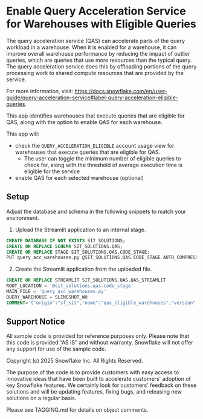 # Enable Query Acceleration Service for Warehouses with Eligible Queries

The query acceleration service (QAS) can accelerate parts of the query workload in a warehouse. When it is enabled for a warehouse, it can improve overall warehouse performance by reducing the impact of outlier queries, which are queries that use more resources than the typical query. The query acceleration service does this by offloading portions of the query processing work to shared compute resources that are provided by the service.

For more information, visit:  https://docs.snowflake.com/en/user-guide/query-acceleration-service#label-query-acceleration-eligible-queries.

This app identifies warehouses that execute queries that are eligible for QAS, along with the option to enable QAS for each warehouse.

This app will:
- check the `QUERY_ACCELERATION_ELIGIBLE` account usage view for warehouses that execute queries that are eligible for QAS.
    - The user can toggle the minimum number of eligible queries to check for, along with the threshold of average execution time is eligible for the service
- enable QAS for each selected warehouse (optional)

## Setup

Adjust the database and schema in the following snippets to match your environment.

1. Upload the Streamlit application to an internal stage.
```sql
CREATE DATABASE IF NOT EXISTS SIT_SOLUTIONS;
CREATE OR REPLACE SCHEMA SIT_SOLUTIONS.QAS;
CREATE OR REPLACE STAGE SIT_SOLUTIONS.QAS.CODE_STAGE;
PUT query_acc_warehouses.py @SIT_SOLUTIONS.QAS.CODE_STAGE AUTO_COMPRESS=FALSE FORCE=TRUE;
```
2. Create the Streamlit application from the uploaded file.
```sql
CREATE OR REPLACE STREAMLIT SIT_SOLUTIONS.QAS.QAS_STREAMLIT
ROOT_LOCATION = '@sit_solutions.qas.code_stage'
MAIN_FILE = 'query_acc_warehouses.py'
QUERY_WAREHOUSE = SLINGSHOT_WH
COMMENT='{"origin":"sf_sit","name":"qas_eligible_warehouses","version":{"major":1, "minor":0},"attributes":"session_tag"}';
```

## Support Notice

All sample code is provided for reference purposes only. Please note that this code is provided “AS IS” and without warranty.  Snowflake will not offer any support for use of the sample code.

Copyright (c) 2025 Snowflake Inc. All Rights Reserved.

The purpose of the code is to provide customers with easy access to innovative ideas that have been built to accelerate customers' adoption of key Snowflake features.  We certainly look for customers' feedback on these solutions and will be updating features, fixing bugs, and releasing new solutions on a regular basis.

Please see TAGGING.md for details on object comments.

